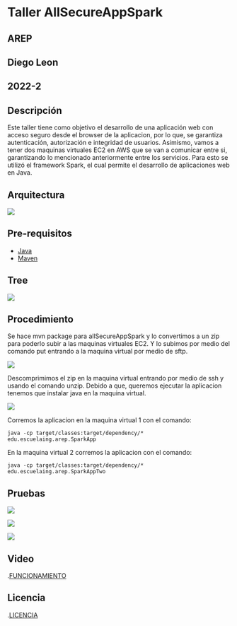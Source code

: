# Taller AllSecureAppSpark
## AREP
## Diego Leon
## 2022-2

## Descripción

Este taller tiene como objetivo el desarrollo de una aplicación web con acceso seguro desde el browser de la aplicacion, por lo que, se garantiza autenticación, autorización e integridad de usuarios. Asimismo, vamos a tener dos maquinas virtuales EC2 en AWS que se van a comunicar entre si, garantizando lo mencionado anteriormente entre los servicios.
Para esto se utilizó el framework Spark, el cual permite el desarrollo de aplicaciones web en Java.

## Arquitectura

![](./media/img/Captura6.PNG)

## Pre-requisitos

- [Java](https://www.java.com/es/download/)
- [Maven](https://maven.apache.org/download.cgi)

## Tree

![](./media/img/Captura7.PNG)

## Procedimiento

Se hace mvn package para allSecureAppSpark y lo convertimos a un zip para poderlo subir a las maquinas virtuales EC2. Y lo subimos por medio del comando put entrando a la maquina virtual por medio de sftp.

![](./media/img/Captura1.PNG)

Descomprimimos el zip en la maquina virtual entrando por medio de ssh y usando el comando unzip. Debido a que, queremos ejecutar la aplicacion tenemos que instalar java en la maquina virtual.

![](./media/img/Captura2.PNG)

Corremos la aplicacion en la maquina virtual 1 con el comando:

```
java -cp target/classes:target/dependency/* edu.escuelaing.arep.SparkApp
```

En la maquina virtual 2 corremos la aplicacion con el comando:

```
java -cp target/classes:target/dependency/* edu.escuelaing.arep.SparkAppTwo
```

## Pruebas

![](./media/img/Captura3.PNG)

![](./media/img/Captura4.PNG)

![](./media/img/Captura5.PNG)


## Video

.[FUNCIONAMIENTO](https://drive.google.com/file/d/1ClkH_g6rMZLBTmRuUPGkpLQQ9tp1zPth/view?usp=sharing)


## Licencia

.[LICENCIA](License.txt)